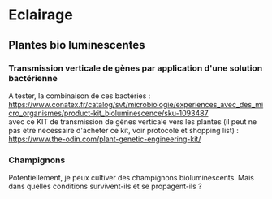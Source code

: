 # Eclairage

## Plantes bio luminescentes

### Transmission verticale de gènes par application d'une solution bactérienne

A tester, la combinaison de ces bactéries :\
<https://www.conatex.fr/catalog/svt/microbiologie/experiences_avec_des_micro_organismes/product-kit_bioluminescence/sku-1093487>\
avec ce KIT de transmission de gènes verticale vers les plantes (il peut ne pas etre necessaire d'acheter ce kit, voir protocole et shopping list) :\
<https://www.the-odin.com/plant-genetic-engineering-kit/>

### Champignons

Potentiellement, je peux cultiver des champignons bioluminescents. Mais dans quelles conditions survivent-ils et se propagent-ils ?
